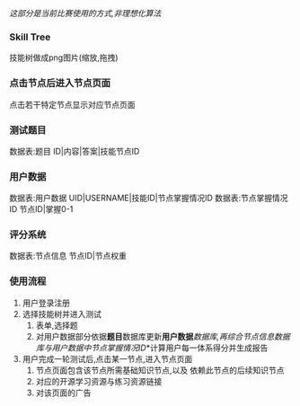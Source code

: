 *这部分是当前比赛使用的方式,非理想化算法*
### Skill Tree
技能树做成png图片(缩放,拖拽)
### 点击节点后进入节点页面
点击若干特定节点显示对应节点页面
### 测试题目
数据表:题目
ID|内容|答案|技能节点ID
### 用户数据
数据表:用户数据
UID|USERNAME|技能ID|节点掌握情况ID
数据表:节点掌握情况ID
节点ID|掌握0-1
### 评分系统
数据表:节点信息
节点ID|节点权重

### 使用流程
1. 用户登录注册
2. 选择技能树并进入测试
    1. 表单,选择题
    2. 对用户数据部分依据**题目**数据库更新**用户数据***数据库,再综合**节点信息**数据库与**用户数据**中**节点掌握情况ID**计算用户每一体系得分并生成报告
3. 用户完成一轮测试后,点击某一节点,进入节点页面
    1. 节点页面包含该节点所需基础知识节点,以及 依赖此节点的后续知识节点
    2. 对应的开源学习资源与练习资源链接
    3. 对该页面的广告
